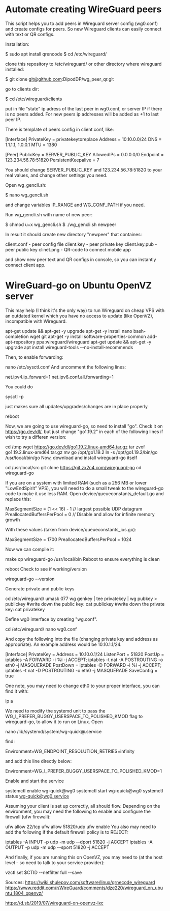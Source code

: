 # Automate creating WireGuard peers

This script helps you to add peers in Wireguard server config (wg0.conf) and create configs for peers.
So new Wireguard clients can easily connect with text or QR configs.

Installation:

$ sudo apt install qrencode
$ cd /etc/wireguard/

clone this repository to /etc/wireguard/ or other directory where wireguard installed:

$ git clone git@github.com:DipodDP/wg_peer_qr.git

go to clients dir:

$ cd /etc/wireguard/clients

put in file "state" ip adress of the last peer in wg0.conf, or server IP if there is no peers added. For new peers ip addresses will be added as +1 to last peer IP.

There is template of peers config in client.conf, like:

[Interface]
PrivateKey = privatekeytoreplace 
Address = 10.10.0.0/24
DNS = 1.1.1.1, 1.0.0.1
MTU = 1380

[Peer]
PublicKey = SERVER_PUBLIC_KEY
AllowedIPs = 0.0.0.0/0
Endpoint = 123.234.56.78:51820
PersistentKeepalive = 7

You should change SERVER_PUBLIC_KEY and 123.234.56.78:51820 to your real values, and change other settings you need.

Open wg_gencli.sh:

$ nano wg_gencli.sh

and change variables IP_RANGE and WG_CONF_PATH if you need.

Run wg_gencli.sh with name of new peer: 

$ chmod u+x wg_gencli.sh
$ ./wg_gencli.sh newpeer

In result it should create new directory "newpeer" that containes:

client.conf - peer config file
client.key - peer private key
client.key.pub - peer public key
clinet.png - QR-code to connect mobile app

and show new peer text and QR configs in console, so you can instantly connect client app. 


# WireGuard-go on Ubuntu OpenVZ server 

This may help (I think it's the only way) to run Wireguard on cheap VPS with an outdated kernel which you have no access to update (like OpenVZ), incompatible with Wireguard.

apt-get update && apt-get -y upgrade
apt-get -y install nano bash-completion wget git
apt-get -y install software-properties-common
add-apt-repository ppa:wireguard/wireguard
apt-get update && apt-get -y upgrade
apt install wireguard-tools --no-install-recommends

Then, to enable forwarding:

nano /etc/sysctl.conf
And uncomment the following lines:

net.ipv4.ip_forward=1
net.ipv6.conf.all.forwarding=1

You could do

sysctl -p

just makes sure all updates/upgrades/changes are in place properly

reboot

Now, we are going to use wireguard-go, so need to install "go". Check it on https://go.dev/dl/, but just change "go1.19.2" in each of the following lines if wish to try a differen version:

cd /tmp
wget https://go.dev/dl/go1.19.2.linux-amd64.tar.gz
tar zvxf go1.19.2.linux-amd64.tar.gz
mv go /opt/go1.19.2
ln -s /opt/go1.19.2/bin/go /usr/local/bin/go
Now, download and install wireguard-go itself

cd /usr/local/src
git clone https://git.zx2c4.com/wireguard-go
cd wireguard-go

If you are on a system with limited RAM (such as a 256 MB or lower "LowEndSpirit" VPS), you will need to do a small tweak to the wireguard-go code to make it use less RAM. Open device/queueconstants_default.go and replace this:

MaxSegmentSize             = (1 << 16) - 1 // largest possible UDP datagram 
PreallocatedBuffersPerPool = 0 // Disable and allow for infinite memory growth

With these values (taken from device/queueconstants_ios.go):

MaxSegmentSize             = 1700 
PreallocatedBuffersPerPool = 1024

Now we can compile it:

make
cp wireguard-go /usr/local/bin
Reboot to ensure everything is clean

reboot
Check to see if working/version

wireguard-go --version

Generate private and public keys

cd /etc/wireguard/
umask 077
wg genkey | tee privatekey | wg pubkey > publickey
#write down the public key:
cat publickey
#write down the private key:
cat privatekey

Define wg0 interface by creating "wg.conf".

cd /etc/wireguard/
nano wg0.conf

And copy the following into the file (changing private key and address as appropriate). An example address would be 10.10.1.1/24. 

[Interface]
PrivateKey = <privatekey>
Address = 10.10.0.1/24
ListenPort = 51820
PostUp = iptables -A FORWARD -i %i -j ACCEPT; iptables -t nat -A POSTROUTING -o eth0 -j MASQUERADE
PostDown = iptables -D FORWARD -i %i -j ACCEPT; iptables -t nat -D POSTROUTING -o eth0 -j MASQUERADE
SaveConfig = true

One note, you may need to change eth0 to your proper interface, you can find it with:
  
ip a
  
We need to modify the systemd unit to pass the WG_I_PREFER_BUGGY_USERSPACE_TO_POLISHED_KMOD flag to wireguard-go, to allow it to run on Linux. Open 
  
nano /lib/systemd/system/wg-quick@.service
  
find:

Environment=WG_ENDPOINT_RESOLUTION_RETRIES=infinity

and add this line directly below:

Environment=WG_I_PREFER_BUGGY_USERSPACE_TO_POLISHED_KMOD=1 

Enable and start the service
  
systemctl enable wg-quick@wg0
systemctl start wg-quick@wg0
systemctl status wg-quick@wg0.service

  Assuming your client is set up correctly, all should flow. Depending on the environment, you may need the following to enable and configure the firewall (ufw firewall):

ufw allow 22/tcp
ufw allow 51820/udp
ufw enable
You also may need to add the following if the default firewall policy is to REJECT:

iptables -A INPUT -p udp -m udp --dport 51820 -j ACCEPT
iptables -A OUTPUT -p udp -m udp --sport 51820 -j ACCEPT
  
And finally, if you are running this on OpenVZ, you may need to (at the host level - so need to talk to your service provider):

vzctl set $CTID --netfilter full --save

Sources:
https://wiki.shulepov.com/software/linux/qrnecode_wireguard
 https://www.reddit.com/r/WireGuard/comments/dze220/wireguard_on_ubuntu_1804_openvz/
  
https://d.sb/2019/07/wireguard-on-openvz-lxc
